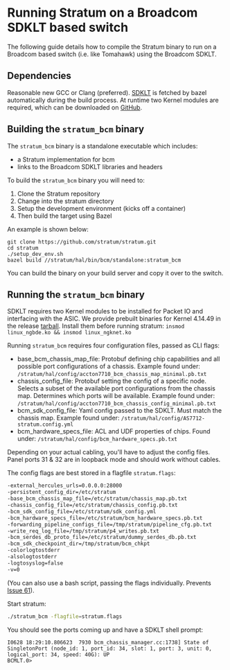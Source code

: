 # Running Stratum on a Broadcom SDKLT based switch

The following guide details how to compile the Stratum binary to run on a Broadcom based switch (i.e. like Tomahawk) using the Broadcom SDKLT.

## Dependencies

Reasonable new GCC or Clang (preferred). [SDKLT](https://github.com/opennetworkinglab/SDKLT) is fetched by bazel automatically during the build process. At runtime two Kernel modules are required, which can be downloaded on [GitHub](https://github.com/opennetworkinglab/SDKLT/releases).

## Building the `stratum_bcm` binary

The `stratum_bcm` binary is a standalone executable which includes:
- a Stratum implementation for bcm
- links to the Broadcom SDKLT libraries and headers

To build the `stratum_bcm` binary you will need to:
1. Clone the Stratum repository
2. Change into the stratum directory
3. Setup the development environment (kicks off a container)
4. Then build the target using Bazel

An example is shown below:

```
git clone https://github.com/stratum/stratum.git
cd stratum
./setup_dev_env.sh
bazel build //stratum/hal/bin/bcm/standalone:stratum_bcm
```

You can build the binary on your build server and copy it over to the switch.

## Running the `stratum_bcm` binary

SDKLT requires two Kernel modules to be installed for Packet IO and interfacing with the ASIC. We provide prebuilt binaries for Kernel 4.14.49 in the release [tarball]((https://github.com/opennetworkinglab/SDKLT/releases)). Install them before running stratum:
`insmod linux_ngbde.ko && insmod linux_ngknet.ko`

Running `stratum_bcm` requires four configuration files, passed as CLI flags:

- base_bcm_chassis_map_file: Protobuf defining chip capabilities and all possible port configurations of a chassis.
    Example found under: `/stratum/hal/config/accton7710_bcm_chassis_map_minimal.pb.txt`
- chassis_config_file: Protobuf setting the config of a specific node.
    Selects a subset of the available port configurations from the chassis map. Determines
    which ports will be available.
    Example found under: `/stratum/hal/config/accton7710_bcm_chassis_config_minimal.pb.txt`
- bcm_sdk_config_file: Yaml config passed to the SDKLT. Must match the chassis map.
    Example found under: `/stratum/hal/config/AS7712-stratum.config.yml`
- bcm_hardware_specs_file: ACL and UDF properties of chips. Found under: `/stratum/hal/config/bcm_hardware_specs.pb.txt`

Depending on your actual cabling, you'll have to adjust the config files. Panel ports 31 & 32 are in loopback mode and should work without cables.

The config flags are best stored in a flagfile `stratum.flags`:

```bash
-external_hercules_urls=0.0.0.0:28000
-persistent_config_dir=/etc/stratum
-base_bcm_chassis_map_file=/etc/stratum/chassis_map.pb.txt
-chassis_config_file=/etc/stratum/chassis_config.pb.txt
-bcm_sdk_config_file=/etc/stratum/sdk_config.yml
-bcm_hardware_specs_file=/etc/stratum/bcm_hardware_specs.pb.txt
-forwarding_pipeline_configs_file=/tmp/stratum/pipeline_cfg.pb.txt
-write_req_log_file=/tmp/stratum/p4_writes.pb.txt
-bcm_serdes_db_proto_file=/etc/stratum/dummy_serdes_db.pb.txt
-bcm_sdk_checkpoint_dir=/tmp/stratum/bcm_chkpt
-colorlogtostderr
-alsologtostderr
-logtosyslog=false
-v=0
```

(You can also use a bash script, passing the flags individually. Prevents [Issue 61](https://github.com/gflags/gflags/issues/61)).

Start stratum:
```bash
./stratum_bcm -flagfile=stratum.flags
```

You should see the ports coming up and have a SDKLT shell prompt:
```
I0628 18:29:10.806623  7930 bcm_chassis_manager.cc:1738] State of SingletonPort (node_id: 1, port_id: 34, slot: 1, port: 3, unit: 0, logical_port: 34, speed: 40G): UP
BCMLT.0>
```
